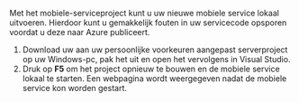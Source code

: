 

Met het mobiele-serviceproject kunt u uw nieuwe mobiele service lokaal uitvoeren. Hierdoor kunt u gemakkelijk fouten in uw servicecode opsporen voordat u deze naar Azure publiceert.

1. Download uw aan uw persoonlijke voorkeuren aangepast serverproject op uw Windows-pc, pak het uit en open het vervolgens in Visual Studio.
2. Druk op **F5** om het project opnieuw te bouwen en de mobiele service lokaal te starten. Een webpagina wordt weergegeven nadat de mobiele service kon worden gestart.

<!--HONumber=Sep16_HO3-->


